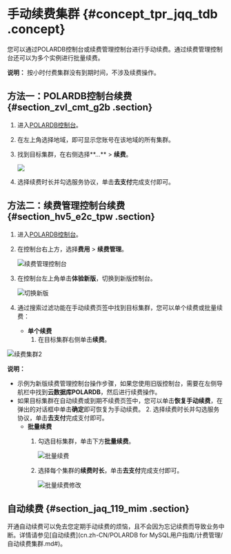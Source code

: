 # 手动续费集群 {#concept_tpr_jqq_tdb .concept}

您可以通过POLARDB控制台或续费管理控制台进行手动续费。通过续费管理控制台还可以为多个实例进行批量续费。

**说明：** 按小时付费集群没有到期时间，不涉及续费操作。

## 方法一：POLARDB控制台续费 {#section_zvl_cmt_g2b .section}

1.  进入[POLARDB控制台](https://polardb.console.aliyun.com/)。
2.  在左上角选择地域，即可显示您账号在该地域的所有集群。
3.  找到目标集群，在右侧选择**...** \> **续费**。

    ![](http://static-aliyun-doc.oss-cn-hangzhou.aliyuncs.com/assets/img/3030/15688620572102_zh-CN.png)

4.  选择续费时长并勾选服务协议，单击**去支付**完成支付即可。

## 方法二：续费管理控制台续费 {#section_hv5_e2c_tpw .section}

1.  进入[POLARDB控制台](https://polardb.console.aliyun.com/)。
2.  在控制台右上方，选择**费用** \> **续费管理**。

    ![续费管理控制台](http://static-aliyun-doc.oss-cn-hangzhou.aliyuncs.com/assets/img/3030/156886205748357_zh-CN.png)

3.  在控制台左上角单击**体验新版**，切换到新版控制台。

    ![切换新版](http://static-aliyun-doc.oss-cn-hangzhou.aliyuncs.com/assets/img/3030/156886205748373_zh-CN.png)

4.  通过搜索过滤功能在手动续费页签中找到目标集群，您可以单个续费或批量续费：
    -   **单个续费** 
        1.  在目标集群右侧单击**续费**。

![续费集群2](http://static-aliyun-doc.oss-cn-hangzhou.aliyuncs.com/assets/img/3030/156886205848358_zh-CN.png)

**说明：** 

-   示例为新版续费管理控制台操作步骤，如果您使用旧版控制台，需要在左侧导航栏中找到**云数据库POLARDB**，然后进行续费操作。
-   如果目标集群在自动续费或到期不续费页签中，您可以单击**恢复手动续费**，在弹出的对话框中单击**确定**即可恢复为手动续费。
        2.  选择续费时长并勾选服务协议，单击**去支付**完成支付即可。
    -   **批量续费** 
        1.  勾选目标集群，单击下方**批量续费**。

            ![批量续费](http://static-aliyun-doc.oss-cn-hangzhou.aliyuncs.com/assets/img/3030/156886206048379_zh-CN.png)

        2.  选择每个集群的**续费时长**，单击**去支付**完成支付即可。

            ![批量续费修改](http://static-aliyun-doc.oss-cn-hangzhou.aliyuncs.com/assets/img/3030/156886206248382_zh-CN.png)


## 自动续费 {#section_jaq_119_mim .section}

开通自动续费可以免去您定期手动续费的烦恼，且不会因为忘记续费而导致业务中断。详情请参见[自动续费](cn.zh-CN/POLARDB for MySQL用户指南/计费管理/自动续费集群.md#)。

